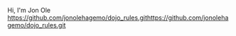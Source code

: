 Hi, I'm Jon Ole
https://github.com/jonolehagemo/dojo_rules.githttps://github.com/jonolehagemo/dojo_rules.git